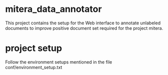 # mitera_data_annotator

This project contains the setup for the Web interface to annotate unlabeled documents to improve positive document set required for the project mitera.

# project setup

Follow the environment setups mentioned in the file conf/environment_setup.txt